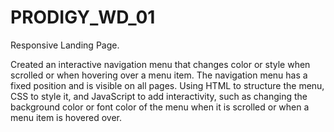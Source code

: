 # PRODIGY_WD_01

Responsive Landing Page. 

Created an interactive navigation menu that changes color or style when scrolled or when hovering over a menu item. 
The navigation menu has a fixed position and is visible on all pages. Using HTML to structure the menu, CSS to style it, and JavaScript to add interactivity, 
such as changing the background color or font color of the menu when it is scrolled or when a menu item is hovered over.
